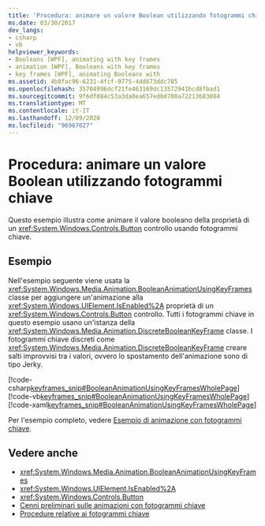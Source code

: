 ```yaml
---
title: 'Procedura: animare un valore Boolean utilizzando fotogrammi chiave'
ms.date: 03/30/2017
dev_langs:
- csharp
- vb
helpviewer_keywords:
- Booleans [WPF], animating with key frames
- animation [WPF], Booleans with key frames
- key frames [WPF], animating Booleans with
ms.assetid: 4b0fac96-6231-4fcf-9775-4dd673ddc785
ms.openlocfilehash: 35704996dcf21fe463169dc13572941bcd8fbad1
ms.sourcegitcommit: 9f6df084c53a3da0ea657ed0d708a72213683084
ms.translationtype: MT
ms.contentlocale: it-IT
ms.lasthandoff: 12/09/2020
ms.locfileid: "96967027"
---
```

# <a name="how-to-animate-a-boolean-by-using-key-frames"></a>Procedura: animare un valore Boolean utilizzando fotogrammi chiave
Questo esempio illustra come animare il valore booleano della proprietà di un <xref:System.Windows.Controls.Button> controllo usando fotogrammi chiave.  
  
## <a name="example"></a>Esempio  
 Nell'esempio seguente viene usata la <xref:System.Windows.Media.Animation.BooleanAnimationUsingKeyFrames> classe per aggiungere un'animazione alla <xref:System.Windows.UIElement.IsEnabled%2A> proprietà di un <xref:System.Windows.Controls.Button> controllo. Tutti i fotogrammi chiave in questo esempio usano un'istanza della <xref:System.Windows.Media.Animation.DiscreteBooleanKeyFrame> classe. I fotogrammi chiave discreti come <xref:System.Windows.Media.Animation.DiscreteBooleanKeyFrame> creare salti improvvisi tra i valori, ovvero lo spostamento dell'animazione sono di tipo Jerky.  
  
 [!code-csharp[keyframes_snip#BooleanAnimationUsingKeyFramesWholePage](~/samples/snippets/csharp/VS_Snippets_Wpf/keyframes_snip/CSharp/BooleanAnimationUsingKeyFramesExample.cs#booleananimationusingkeyframeswholepage)]
 [!code-vb[keyframes_snip#BooleanAnimationUsingKeyFramesWholePage](~/samples/snippets/visualbasic/VS_Snippets_Wpf/keyframes_snip/visualbasic/booleananimationusingkeyframesexample.vb#booleananimationusingkeyframeswholepage)]
 [!code-xaml[keyframes_snip#BooleanAnimationUsingKeyFramesWholePage](~/samples/snippets/xaml/VS_Snippets_Wpf/keyframes_snip/XAML/BooleanAnimationUsingKeyFramesExample.xaml#booleananimationusingkeyframeswholepage)]  
  
 Per l'esempio completo, vedere [Esempio di animazione con fotogrammi chiave](https://github.com/microsoft/WPF-Samples/tree/master/Animation/KeyFrameAnimation).  
  
## <a name="see-also"></a>Vedere anche

- <xref:System.Windows.Media.Animation.BooleanAnimationUsingKeyFrames>
- <xref:System.Windows.UIElement.IsEnabled%2A>
- <xref:System.Windows.Controls.Button>
- [Cenni preliminari sulle animazioni con fotogrammi chiave](key-frame-animations-overview.md)
- [Procedure relative ai fotogrammi chiave](key-frame-animation-how-to-topics.md)
